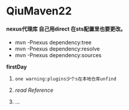 # QiuMaven22
#### nexus代理库 自己用direct 在sts配置里也要更改。
- mvn -Pnexus dependency:tree
- mvn -Pnexus dependency:resolve
- mvn -Pnexus dependency:sources  

**firstDay**  

1. `one warning:plugins少个s在本地仓库unfind`  

2. *read Reference* 

3. ...
